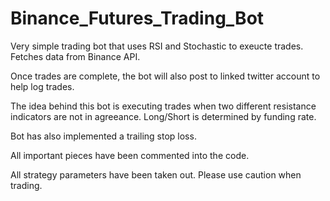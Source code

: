 # Binance_Futures_Trading_Bot

Very simple trading bot that uses RSI and Stochastic to exeucte trades.
Fetches data from Binance API.

Once trades are complete, the bot will also post to linked twitter account to help log trades.


The idea behind this bot is executing trades when two different resistance indicators are not in agreeance. 
Long/Short is determined by funding rate.

Bot has also implemented a trailing stop loss.

All important pieces have been commented into the code.

All strategy parameters have been taken out.
Please use caution when trading.

